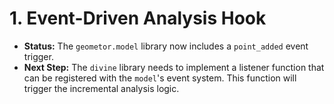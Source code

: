# 1. Event-Driven Analysis Hook

-   **Status:** The `geometor.model` library now includes a `point_added` event trigger.
-   **Next Step:** The `divine` library needs to implement a listener function that can be registered with the `model`'s event system. This function will trigger the incremental analysis logic.
